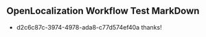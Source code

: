 ## OpenLocalization Workflow Test MarkDown
* d2c6c87c-3974-4978-ada8-c77d574ef40a thanks!

<!--HONumber=Sep16_HO1-->


